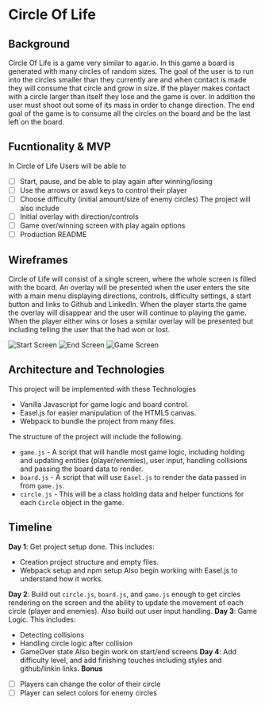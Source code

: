 # Circle Of Life

## Background
Circle Of Life is a game very similar to agar.io. In this game a board is generated with many circles of random sizes. The goal of the user is to run into the circles smaller than they currently are and when contact is made they will consume that circle and grow in size. If the player makes contact with a circle larger than itself they lose and the game is over. In addition the user must shoot out some of its mass in order to change direction. The end goal of the game is to consume all the circles on the board and be the last left on the board.

## Fucntionality & MVP
In Circle of Life Users will be able to
- [ ] Start, pause, and be able to play again after winning/losing
- [ ] Use the arrows or aswd keys to control their player
- [ ] Choose difficulty (initial amount/size of enemy circles)
The project will also include
- [ ] Initial overlay with direction/controls
- [ ] Game over/winning screen with play again options
- [ ] Production README

## Wireframes
Circle of Life will consist of a single screen, where the whole screen is filled with the board. An overlay will be presented when the user enters the site with a main menu displaying directions, controls, difficulty settings, a start button and links to Github and LinkedIn. When the player starts the game the overlay will disappear and the user will continue to playing the game. When the player either wins or loses a similar overlay will be presented but including telling the user that the had won or lost.

![Start Screen](wireframes/start.png)
![End Screen](wireframes/end.png)
![Game Screen](wireframes/game.png)
## Architecture and Technologies
This project will be implemented with these Technologies
- Vanilla Javascript for game logic and board control.
- Easel.js for easier manipulation of the HTML5 canvas.
- Webpack to bundle the project from many files.

The structure of the project will include the following.
- `game.js` - A script that will handle most game logic, including holding and updating entities (player/enemies), user input, handling collisions and passing the board data to render.
- `board.js` - A script that will use `Easel.js` to render the data passed in from `game.js`.
- `circle.js` - This will be a class holding data and helper functions for each `Circle` object in the game.

## Timeline
**Day 1**: Get project setup done. This includes:
- Creation project structure and empty files.
- Webpack setup and npm setup
Also begin working with Easel.js to understand how it works.

**Day 2**: Build out `circle.js`, `board.js`, and `game.js` enough to get circles rendering on the screen  and the ability to update the movement of each circle (player and enemies). Also build out user input handling.
**Day 3**: Game Logic. This includes:
- Detecting collisions
- Handling circle logic after collision
- GameOver state
Also begin work on start/end screens
**Day 4**: Add difficulty level, and add finishing touches including styles and github/linkin links.
**Bonus**
- [ ] Players can change the color of their circle
- [ ] Player can select colors for enemy circles
